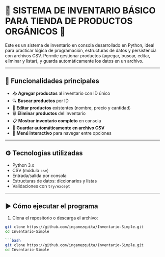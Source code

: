 #  🥬 SISTEMA DE INVENTARIO BÁSICO PARA TIENDA DE PRODUCTOS ORGÁNICOS 🍅 

Este es un sistema de inventario en consola desarrollado en Python, ideal para practicar lógica de programación, estructuras de datos y persistencia con archivos CSV. Permite gestionar productos (agregar, buscar, editar, eliminar y listar), y guarda automáticamente los datos en un archivo.

---

## 🧩 Funcionalidades principales

- 📥 **Agregar productos** al inventario con ID único
- 🔍 **Buscar productos** por ID
- 📝 **Editar productos** existentes (nombre, precio y cantidad)
- 🗑️ **Eliminar productos** del inventario
- 📋 **Mostrar inventario completo** en consola
- 💾 **Guardar automáticamente en archivo CSV**
- 🔁 **Menú interactivo** para navegar entre opciones

---

## ⚙️ Tecnologías utilizadas

- Python 3.x
- CSV (módulo `csv`)
- Entrada/salida por consola
- Estructuras de datos: diccionarios y listas
- Validaciones con `try/except`

---

## ▶️ Cómo ejecutar el programa

1. Clona el repositorio o descarga el archivo:

```bash
git clone https://github.com/ingamezquita/Inventario-Simple.git
cd Inventario-Simple

```bash
git clone https://github.com/ingamezquita/Inventario-Simple.git
cd Inventario-Simple
